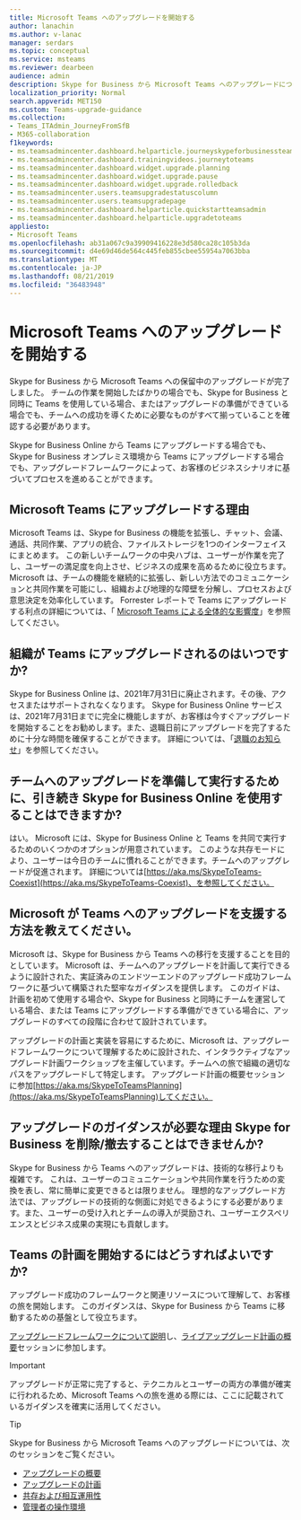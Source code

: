 ```yaml
---
title: Microsoft Teams へのアップグレードを開始する
author: lanachin
ms.author: v-lanac
manager: serdars
ms.topic: conceptual
ms.service: msteams
ms.reviewer: dearbeen
audience: admin
description: Skype for Business から Microsoft Teams へのアップグレードについて説明します。
localization_priority: Normal
search.appverid: MET150
ms.custom: Teams-upgrade-guidance
ms.collection:
- Teams_ITAdmin_JourneyFromSfB
- M365-collaboration
f1keywords:
- ms.teamsadmincenter.dashboard.helparticle.journeyskypeforbusinessteams
- ms.teamsadmincenter.dashboard.trainingvideos.journeytoteams
- ms.teamsadmincenter.dashboard.widget.upgrade.planning
- ms.teamsadmincenter.dashboard.widget.upgrade.pause
- ms.teamsadmincenter.dashboard.widget.upgrade.rolledback
- ms.teamsadmincenter.users.teamsupgradestatuscolumn
- ms.teamsadmincenter.users.teamsupgradepage
- ms.teamsadmincenter.dashboard.helparticle.quickstartteamsadmin
- ms.teamsadmincenter.dashboard.helparticle.upgradetoteams
appliesto:
- Microsoft Teams
ms.openlocfilehash: ab31a067c9a39909416228e3d580ca28c105b3da
ms.sourcegitcommit: d4e69d46de564c445feb855cbee55954a7063bba
ms.translationtype: MT
ms.contentlocale: ja-JP
ms.lasthandoff: 08/21/2019
ms.locfileid: "36483948"
---
```

# <a name="getting-started-with-your-microsoft-teams-upgrade"></a>Microsoft Teams へのアップグレードを開始する

Skype for Business から Microsoft Teams への保留中のアップグレードが完了しました。 チームの作業を開始したばかりの場合でも、Skype for Business と同時に Teams を使用している場合、またはアップグレードの準備ができている場合でも、チームへの成功を導くために必要なものがすべて揃っていることを確認する必要があります。

Skype for Business Online から Teams にアップグレードする場合でも、Skype for Business オンプレミス環境から Teams にアップグレードする場合でも、アップグレードフレームワークによって、お客様のビジネスシナリオに基づいてプロセスを進めることができます。

## <a name="why-upgrade-to-microsoft-teams"></a>Microsoft Teams にアップグレードする理由

Microsoft Teams は、Skype for Business の機能を拡張し、チャット、会議、通話、共同作業、アプリの統合、ファイルストレージを1つのインターフェイスにまとめます。 この新しいチームワークの中央ハブは、ユーザーが作業を完了し、ユーザーの満足度を向上させ、ビジネスの成果を高めるために役立ちます。 Microsoft は、チームの機能を継続的に拡張し、新しい方法でのコミュニケーションと共同作業を可能にし、組織および地理的な障壁を分解し、プロセスおよび意思決定を効率化しています。 Forrester レポートで Teams にアップグレードする利点の詳細については、「 [Microsoft Teams による全体的な影響度](https://www.microsoft.com/en-us/microsoft-365/blog/wp-content/uploads/sites/2/2019/04/Total-Economic-Impact-Microsoft-Teams-Infographic.pdf)」を参照してください。  

## <a name="when-should-my-organization-upgrade-to-teams"></a>組織が Teams にアップグレードされるのはいつですか?

Skype for Business Online は、2021年7月31日に廃止されます。その後、アクセスまたはサポートされなくなります。 Skype for Business Online サービスは、2021年7月31日までに完全に機能しますが、お客様は今すぐアップグレードを開始することをお勧めします。また、退職日前にアップグレードを完了するために十分な時間を確保することができます。  詳細については、「[退職のお知らせ](https://aka.ms/sfboannounce)」を参照してください。

## <a name="can-we-continue-to-use-skype-for-business-online-as-we-prepare-for-and-execute-our-upgrade-to-teams"></a>チームへのアップグレードを準備して実行するために、引き続き Skype for Business Online を使用することはできますか?

はい。 Microsoft には、Skype for Business Online と Teams を共同で実行するためのいくつかのオプションが用意されています。 このような共存モードにより、ユーザーは今日のチームに慣れることができます。チームへのアップグレードが促進されます。 詳細については[https://aka.ms/SkypeToTeams-Coexist](https://aka.ms/SkypeToTeams-Coexist)、を参照してください。
 
## <a name="how-is-microsoft-helping-customers-with-their-upgrade-to-teams"></a>Microsoft が Teams へのアップグレードを支援する方法を教えてください。 

Microsoft は、Skype for Business から Teams への移行を支援することを目的としています。 Microsoft は、チームへのアップグレードを計画して実行できるように設計された、実証済みのエンドツーエンドのアップグレード成功フレームワークに基づいて構築された堅牢なガイダンスを提供します。 このガイドは、計画を初めて使用する場合や、Skype for Business と同時にチームを運営している場合、または Teams にアップグレードする準備ができている場合に、アップグレードのすべての段階に合わせて設計されています。

アップグレードの計画と実装を容易にするために、Microsoft は、アップグレードフレームワークについて理解するために設計された、インタラクティブなアップグレード計画ワークショップを主催しています。チームへの旅で組織の適切なパスをアップグレードして特定します。 アップグレード計画の概要セッションに参加[https://aka.ms/SkypeToTeamsPlanning](https://aka.ms/SkypeToTeamsPlanning)してください。
 
## <a name="why-do-i-need-upgrade-guidance-cant-i-just-deletedecommission-skype-for-business"></a>アップグレードのガイダンスが必要な理由 Skype for Business を削除/撤去することはできませんか? 

Skype for Business から Teams へのアップグレードは、技術的な移行よりも複雑です。 これは、ユーザーのコミュニケーションや共同作業を行うための変換を表し、常に簡単に変更できるとは限りません。 理想的なアップグレード方法では、アップグレードの技術的な側面に対処できるようにする必要があります。また、ユーザーの受け入れとチームの導入が奨励され、ユーザーエクスペリエンスとビジネス成果の実現にも貢献します。 

## <a name="where-do-i-start-planning-for-teamsmy-upgrade-to-teams"></a>Teams の計画を開始するにはどうすればよいですか? 

アップグレード成功のフレームワークと関連リソースについて理解して、お客様の旅を開始します。 このガイダンスは、Skype for Business から Teams に移動するための基盤として役立ちます。

[アップグレードフレームワークについて説明](upgrade-framework.md)し、[ライブアップグレード計画の概要](https://aka.ms/SkypeToTeamsPlanning)セッションに参加します。

> [!IMPORTANT]
> アップグレードが正常に完了すると、テクニカルとユーザーの両方の準備が確実に行われるため、Microsoft Teams への旅を進める際には、ここに記載されているガイダンスを確実に活用してください。

> [!Tip]
> Skype for Business から Microsoft Teams へのアップグレードについては、次のセッションをご覧ください。
> - [アップグレードの概要](https://aka.ms/teams-upgrade-intro)
> - [アップグレードの計画](https://aka.ms/teams-upgrade-plan)
> - [共存および相互運用性](https://aka.ms/teams-upgrade-coexistence-interop)
> - [管理者の操作環境](https://aka.ms/teams-upgrade-admin)
